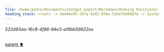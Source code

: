 ```yaml
---
file: /home/pedro/Documents/chatgpt_export/Markdown/Undoing Positional Encodings.md
heading_stack: <root> -> 4e44ee95-cb7a-4242-97be-52b6794098fd -> System -> 2984f899-ca70-4b1e-b2be-96ced8112a5e -> System -> aaa2f123-87f4-49f7-b9f0-234481819e63 -> User -> f32a251d-43c1-468d-8d74-d4e3d39545d5 -> Assistant -> aaa24e29-3f25-43e5-8bec-450e86dff908 -> User -> 777c7829-2f03-4e21-a4d2-d49947300f77 -> Assistant -> aaa2a0c1-8281-4119-936d-0786564f543e -> User -> 522d93aa-16c8-4f86-94e3-a19bb56622ee
---
```

###### 522d93aa-16c8-4f86-94e3-a19bb56622ee
[parent ⬆️](#aaa2a0c1-8281-4119-936d-0786564f543e)
